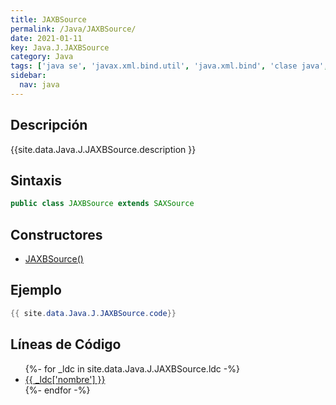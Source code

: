 ```yaml
---
title: JAXBSource
permalink: /Java/JAXBSource/
date: 2021-01-11
key: Java.J.JAXBSource
category: Java
tags: ['java se', 'javax.xml.bind.util', 'java.xml.bind', 'clase java', 'Java 1.6']
sidebar: 
  nav: java
---
```


## Descripción
{{site.data.Java.J.JAXBSource.description }}

## Sintaxis
~~~java
public class JAXBSource extends SAXSource
~~~

## Constructores
* [JAXBSource()](/Java/JAXBSource/JAXBSource/)

## Ejemplo
~~~java
{{ site.data.Java.J.JAXBSource.code}}
~~~

## Líneas de Código
<ul>
{%- for _ldc in site.data.Java.J.JAXBSource.ldc -%}
   <li>
       <a href="{{_ldc['url'] }}">{{ _ldc['nombre'] }}</a>
   </li>
{%- endfor -%}
</ul>
